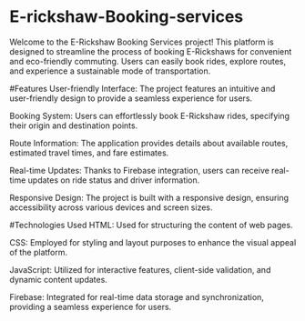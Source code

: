 # E-rickshaw-Booking-services

Welcome to the E-Rickshaw Booking Services project! This platform is designed to streamline the process of booking E-Rickshaws for convenient and eco-friendly commuting. Users can easily book rides, explore routes, and experience a sustainable mode of transportation.

#Features
User-friendly Interface: The project features an intuitive and user-friendly design to provide a seamless experience for users.

Booking System: Users can effortlessly book E-Rickshaw rides, specifying their origin and destination points.

Route Information: The application provides details about available routes, estimated travel times, and fare estimates.

Real-time Updates: Thanks to Firebase integration, users can receive real-time updates on ride status and driver information.

Responsive Design: The project is built with a responsive design, ensuring accessibility across various devices and screen sizes.

#Technologies Used
HTML: Used for structuring the content of web pages.

CSS: Employed for styling and layout purposes to enhance the visual appeal of the platform.

JavaScript: Utilized for interactive features, client-side validation, and dynamic content updates.

Firebase: Integrated for real-time data storage and synchronization, providing a seamless experience for users.
